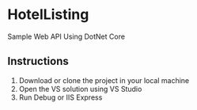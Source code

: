 # HotelListing
Sample Web API Using DotNet Core
## Instructions
1. Download or clone the project in your local machine
2. Open the VS solution using VS Studio
3. Run Debug or IIS Express
